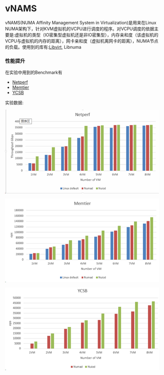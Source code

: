 # vNAMS #

vNAMS(NUMA Affinity Management System in Virtualization)是用来在Linux NUMA架构下，针对KVM虚拟机的VCPU进行调度的程序。对VCPU调度的依据主要是:虚拟机的类型（IO密集型虚拟机还是非IO密集型），内存亲和度（该虚拟机的VCPU与虚拟机的内存的距离），网卡亲和度（虚拟机离网卡的距离），NUMA节点的负载。使用到的库有:[Libvirt](https://libvirt.org/index.html), Libnuma

### 性能提升 ###

在实验中用到的Benchmark有 

* [Netperf](http://www.netperf.org/netperf/)
* [Memtier](https://redislabs.com/blog/memtier_benchmark-a-high-throughput-benchmarking-tool-for-redis-memcached#.V6RAR_mqqko)
* [YCSB](https://github.com/brianfrankcooper/YCSB/wiki)

实验数据:

![netperf.png](netperf.png)

![memtier.png](memtier.png)

![ycsb.png](ycsb.png)
